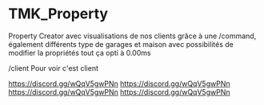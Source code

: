 # TMK_Property
Property Creator avec visualisations de nos clients grâce à une /command, également différents type de garages et maison avec possibilités de modifier la propriétés tout ça opti à 0.00ms

/client Pour voir c'est client

https://discord.gg/wQqV5gwPNn
https://discord.gg/wQqV5gwPNn
https://discord.gg/wQqV5gwPNn
https://discord.gg/wQqV5gwPNn
